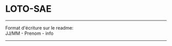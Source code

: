 # LOTO-SAE 
- - - - - - - - - - - - - - - - - - - -  
Format d'écriture sur le readme:   
JJ/MM - Prenom - info  
- - - - - - - - - - - - - - - - - - - -  

